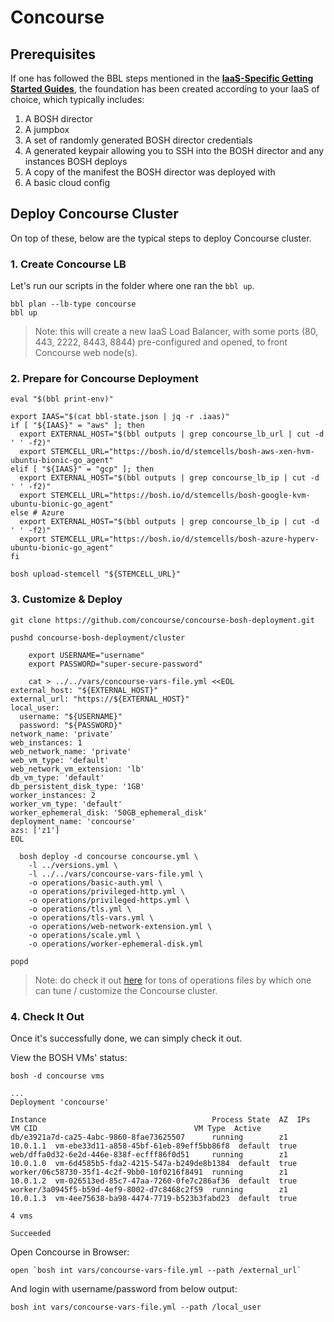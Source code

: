 
# Concourse

## Prerequisites

If one has followed the BBL steps mentioned in the [**IaaS-Specific Getting Started Guides**](https://github.com/cloudfoundry/bosh-bootloader#iaas-specific-getting-started-guides), the foundation has been created according to your IaaS of choice, which typically includes:

1. A BOSH director
2. A jumpbox
3. A set of randomly generated BOSH director credentials
4. A generated keypair allowing you to SSH into the BOSH director and any instances BOSH deploys
5. A copy of the manifest the BOSH director was deployed with
6. A basic cloud config


## Deploy Concourse Cluster

On top of these, below are the typical steps to deploy Concourse cluster.

### 1. Create Concourse LB

Let's run our scripts in the folder where one ran the `bbl up`.

```
bbl plan --lb-type concourse
bbl up
```

> Note: this will create a new IaaS Load Balancer, with some ports (80, 443, 2222, 8443, 8844) pre-configured and opened, to front Concourse web node(s).


### 2. Prepare for Concourse Deployment

```
eval "$(bbl print-env)"

export IAAS="$(cat bbl-state.json | jq -r .iaas)"
if [ "${IAAS}" = "aws" ]; then
  export EXTERNAL_HOST="$(bbl outputs | grep concourse_lb_url | cut -d ' ' -f2)"
  export STEMCELL_URL="https://bosh.io/d/stemcells/bosh-aws-xen-hvm-ubuntu-bionic-go_agent"
elif [ "${IAAS}" = "gcp" ]; then
  export EXTERNAL_HOST="$(bbl outputs | grep concourse_lb_ip | cut -d ' ' -f2)"
  export STEMCELL_URL="https://bosh.io/d/stemcells/bosh-google-kvm-ubuntu-bionic-go_agent"
else # Azure
  export EXTERNAL_HOST="$(bbl outputs | grep concourse_lb_ip | cut -d ' ' -f2)"
  export STEMCELL_URL="https://bosh.io/d/stemcells/bosh-azure-hyperv-ubuntu-bionic-go_agent"
fi

bosh upload-stemcell "${STEMCELL_URL}"
```


### 3. Customize & Deploy


```
git clone https://github.com/concourse/concourse-bosh-deployment.git

pushd concourse-bosh-deployment/cluster

    export USERNAME="username"
    export PASSWORD="super-secure-password"

    cat > ../../vars/concourse-vars-file.yml <<EOL
external_host: "${EXTERNAL_HOST}"
external_url: "https://${EXTERNAL_HOST}"
local_user:
  username: "${USERNAME}"
  password: "${PASSWORD}"
network_name: 'private'
web_instances: 1
web_network_name: 'private'
web_vm_type: 'default'
web_network_vm_extension: 'lb'
db_vm_type: 'default'
db_persistent_disk_type: '1GB'
worker_instances: 2
worker_vm_type: 'default'
worker_ephemeral_disk: '50GB_ephemeral_disk'
deployment_name: 'concourse'
azs: ['z1']
EOL

  bosh deploy -d concourse concourse.yml \
    -l ../versions.yml \
    -l ../../vars/concourse-vars-file.yml \
    -o operations/basic-auth.yml \
    -o operations/privileged-http.yml \
    -o operations/privileged-https.yml \
    -o operations/tls.yml \
    -o operations/tls-vars.yml \
    -o operations/web-network-extension.yml \
    -o operations/scale.yml \
    -o operations/worker-ephemeral-disk.yml
 
popd
```


> Note: do check it out [here](https://github.com/concourse/concourse-bosh-deployment/tree/master/cluster/operations) for tons of operations files by which one can tune / customize the Concourse cluster.


### 4. Check It Out

Once it's successfully done, we can simply check it out.

View the BOSH VMs' status:

```
bosh -d concourse vms

...
Deployment 'concourse'

Instance                                     Process State  AZ  IPs       VM CID                                   VM Type  Active
db/e3921a7d-ca25-4abc-9860-8fae73625507      running        z1  10.0.1.1  vm-ebe33d11-a858-45bf-61eb-89eff5bb86f8  default  true
web/dffa0d32-6e2d-446e-838f-ecfff86f0d51     running        z1  10.0.1.0  vm-6d4585b5-fda2-4215-547a-b249de8b1384  default  true
worker/06c58730-35f1-4c2f-9bb0-10f0216f8491  running        z1  10.0.1.2  vm-026513ed-85c7-47aa-7260-0fe7c286af36  default  true
worker/3a0945f5-b59d-4ef9-8002-d7c8468c2f59  running        z1  10.0.1.3  vm-4ee75638-ba98-4474-7719-b523b3fabd23  default  true

4 vms

Succeeded
```

Open Concourse in Browser:

```
open `bosh int vars/concourse-vars-file.yml --path /external_url`
```

And login with username/password from below output:

```
bosh int vars/concourse-vars-file.yml --path /local_user
```
